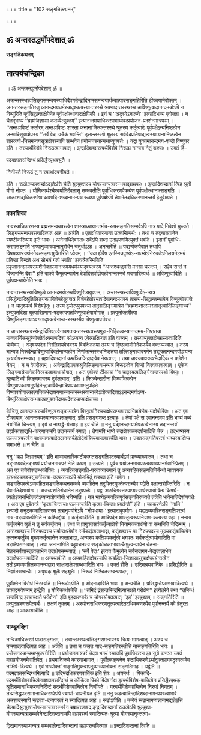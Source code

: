 +++
title = "102 सङ्गतिकथनम्"

+++


## ॐ अन्तस्तद्धर्मोपदेशात् ॐ

**सङ्गतिकथनम्**

## **तात्पर्यचन्द्रिका**

॥ ॐ अन्तस्तद्धर्मोपदेशात् ॐ ॥

अत्रान्तस्स्थत्वलिङ्गसमन्वयस्याधिदैवगतेन्द्रादिनामसमन्वयार्थत्वात्पादसङ्गतिरिति टीकायामेवोक्तम् । अनन्तरसङ्गतिस्तु आनन्दमयधर्मस्यादृश्यत्वस्यान्तस्स्थे श्रवणादन्तस्स्थस्य चाविष्णुत्वादानन्दमयोऽपि न विष्णुरिति पूर्वसिद्धान्ताक्षेपेणेह पूर्वपक्षोत्थानादाक्षेपिकी । इयं च ‘‘अदृश्येऽनात्म्ये’’ इत्यादिभाष्य एवोक्ता । न चैतद्भाष्यं ‘‘ब्रह्मजिज्ञासा कर्तव्येत्युक्तम्’’ इत्यानन्दमयाधिकरणभाष्यवत्प्रयोजन-प्रदर्शनमात्रपरम् । ‘‘अन्तःप्रविष्टं कर्तारम् अन्तःप्रविष्टः शास्ता जनाना’मित्यन्तस्स्थे श्रुतस्य कर्तृत्वादेः पूर्वपक्षेऽन्यनिष्ठत्वेन जन्मादिसूत्राक्षेपस्य ‘‘सर्वे वेदा यत्रैकं भवन्ति’’ इत्यन्तस्स्थे श्रुतस्य सर्ववेदप्रतिपाद्यत्वस्याप्यन्यनिष्ठत्वेन शास्त्रयो-निसमन्वयसूत्राक्षेपस्यापि सम्भवेन प्रयोजनस्यान्यथाप्युपपत्तेः । यद्वा युक्तमानन्दमय-शब्दो विष्णुपर इति । तस्यार्थविशेषे निरूढत्वाभावात् । इन्द्रादिशब्दास्त्वर्थविशेषे निरूढा नान्यत्र नेतुं शक्याः । उक्तं हि–

पदमज्ञातसन्दिग्धं प्रसिद्धैरपृथक्श्रुतैः ।

निर्णीयते निरूढं तु न स्वार्थादपनीयते ॥

इति । रूढोऽप्यन्नशब्दोऽद्यतेऽत्ति चेति श्रुत्युक्तस्य योगस्यान्यत्रासम्भवाद्ब्रह्मपरः । इन्द्रादिशब्दानां त्विह श्रुतौ योगो नोक्तः । यौगिकार्थश्चैश्वर्यादिर्देवतासु सम्भवतीति पूर्वाधिकरणवैषम्येण पूर्वपक्षोत्थानात्सङ्गतिः । आकाशाद्यधिकरणेष्वाकाशादि-शब्दानामन्यत्र रूढ्या पूर्वपक्षेऽपि तेषामेतदधिकरणानन्तर्ये हेतुर्वक्ष्यते ।

### **प्रकाशिका**

नन्वस्याधिकरणस्य ब्रह्मसमन्वयपरत्वेन शास्त्राध्यायान्तर्भाव-रूपसङ्गतिसम्भवेऽपि नात्र पादे निवेशो युज्यते । लिङ्गसमन्वयपरत्वादित्यत आह ॥ अत्रेति ॥ एतदधिकरणान्त उक्तमित्यर्थः । तथा च तद्व्याख्यानेन स्पष्टीकरिष्याम इति भावः । अनेनाधिदैवगताः सर्वेऽपि शब्दा उदाहरणमित्युक्तं भवति । इदानीं पूर्वाधि-करणसङ्गतिं भाष्यानुव्याख्यानानुरोधेन चतुर्धाऽऽह ॥ अनन्तरेति ॥ यद्यप्येकयैवालं तथापि विषयव्याप्त्यर्थमनेकसङ्गत्युक्तिरिति ध्येयम् । ‘‘यदा ह्येवैष एतस्मिन्नदृश्येऽ-नात्म्येऽनिरुक्तेऽनिलयनेऽभयं प्रतिष्ठां विन्दते अथ सोभयं गतो भवति’’ इत्यत्रैतस्मिन्निति प्रकृतानन्दमयपरामर्शेनोक्तस्यानन्दमयधर्मस्यादृश्यत्वस्य ‘‘अन्तश्चन्द्रमसि मनसा चरन्तम् । सहैव सन्तं न विजानन्ति देवाः’’ इति वाक्ये कैमुत्यन्यायेन देवादिसर्वाज्ञेयत्वेनान्तस्स्थे श्रवणादित्यर्थः ॥ अविष्णुत्वादिति ॥ पूर्वपक्षन्यायेनेति भावः ।

नन्वन्तस्स्थस्याविष्णुत्वे आनन्दमयोऽप्यविष्णुरित्ययुक्तम् । अन्तस्स्थस्याविष्णुत्वेऽ-न्यत्र प्रसिद्धेन्द्रादिश्रुतिलिङ्गरूपविशेषहेतुवत्तत्र विशेषहेतोरभावादेवानन्दमयस्य तत्रत्य-सिद्धान्तन्यायेन विष्णुत्वोपपत्तेः । न चादृश्यत्वं विशेषहेतुः । तस्य द्वयोरप्युपपत्त्या तादृशलिङ्गमात्रेण ‘‘ब्रह्मशब्दात्समस्तात्तृत्वादिलिङ्गाच्च’’ इत्युक्तदिशा श्रुत्यादिप्रमाण-षट्कावगतविष्णुत्वाक्षेपायोगात् । प्रत्युतोक्तरीत्या विष्णुलिङ्गतयाऽवगतादृश्यत्वेनान्त-स्स्थस्यैव विष्णुत्वापत्तेश्च ।

न चान्तस्स्थत्वस्येन्द्रादिनिष्ठत्वेनावगतावन्तस्स्थत्वरूपगुहा-निहितत्वस्यानन्दमय-निष्ठतया मान्त्रवर्णिकसूत्रेणोक्तेर्वक्ष्यमाणदिशा सोऽप्यन्य एवेत्याक्षिप्यत इति वाच्यम् । तस्याप्युक्तदोषग्रस्तत्वादिति चेन्मैवम् । अदृश्यपदेन निरतिशयवैभवस्य विवक्षिततया तस्य च द्विष्ठत्वायोगेनैकस्यैव वक्तव्यत्वात् । तस्य चान्यत्र निरूढेन्द्रादिश्रुत्यादिबलेनान्यत्वेन निर्णीतान्तस्स्थनिष्ठतया तल्लिङ्गत्वावगमेन तद्युक्तानन्दमयोऽप्यन्य इत्याक्षेपसम्भवात् । ब्रह्मादिशब्दानां कथञ्चिदिन्द्रादावेव नेयत्वात् । तथा चावयवावयव्यभेदादिकं न क्लेशेन नेयम् । न च वैपरीत्यम् । अत्रेन्द्रादिप्रापकश्रुतिलिङ्गानामन्यत्र निरूढत्वेन विष्णौ निरवकाशत्वात् । एकेन लिङ्गमात्रेणानेकनिरवकाशबाधायोगात् । अत एवोक्तं टीकायां ‘‘न चादृश्यत्वलिङ्गेनान्तस्स्थो विष्णुः । श्रुत्यादिभ्यो लिङ्गमात्रस्य दुर्बलत्वात्’’ इति । किञ्चेन्द्रादीनां विष्ण्वभिन्नत्वेन विष्णुप्रापकाणामुपहितेन्द्रादाविवेन्द्रादिप्रापकाणामनुपहिते विष्णावयोगात्काल्पनिकभेदाश्रयणाच्चान्तस्स्थस्यान्यत्वेऽत्रोक्तदिशाऽऽनन्दमयोऽप्य-विष्णुरित्याक्षेपसम्भवात्प्रागुक्तभेदव्यपदेशस्याप्याक्षेपाच्च ।

केचित्तु आनन्दमयस्याविष्णुत्वशङ्कामात्रेण विष्णुत्वनिश्चयाक्षेपसम्भवात्तदभिप्रायेणेय-माक्षेपोक्तिः । अत एव टीकायाम् ‘आनन्दमयस्यान्यत्वप्रसङ्गात्’ इति प्रसङ्गशब्द इत्याहुः । तेषां पक्षे स एवानन्दमय इति भाष्यं कथं नेयमिति चिन्त्यम् । इयं च नाश्रद्धे-येत्याह ॥ इयं चेति ॥ ननु यद्यानन्दमयाक्षेपकत्वेनास्य तदानन्तर्यं तर्ह्याकाशाद्यधि-करणानामपि तदानन्तर्यं स्यात् । तेषामपि भाष्ये तदाक्षेपकत्वदर्शनादिति चेन्न । तद्भाष्यस्य फलमात्रपरत्वेन वक्ष्यमाणत्वादेतदानन्तर्यहेतोर्दर्शयिष्यमाणत्वाच्चेति भावः । उक्तसङ्गतिपरत्वं भाष्यस्याक्षिप्य समाधत्ते ॥ न चेति ॥

ननु ‘‘ब्रह्म जिज्ञास्यम्’’ इति भाष्यावतारिकाटीकागतसङ्गतिपदस्यार्थद्वयं प्राग्व्याख्यातम् । तथा च तद्भाष्यवदेतद्भाष्यं प्रयोजनमात्रपरं नेति कथम् । उच्यते । पूर्वत्र प्रयोजनमात्रपरत्वव्याख्यानमेवाभिप्रेतम् । अत एव तत्रैवोपष्टम्भकोक्तिः । व्यवहितसङ्गति-परत्वव्याख्यानं तु अव्यवहितसङ्गतिनिर्बन्धो नावश्यक इत्यर्थस्यावश्यसूचनीयत्वा-त्तत्परतयाऽपि योजयितुं शक्यत इति भावेन । सङ्गतिपरत्वेऽव्यवहितसङ्गतिकथनसम्भवे व्यवहितेन तदुक्तिरयुक्तेत्यरुच्यैव यद्वेति पक्षान्तरोक्तिरिति । न चैवमतिदेशायोगः । अरुच्यंशतिरोधानेन तदुपपत्तेः । यद्वा अरुचिग्रस्तस्याप्यस्यार्थस्यात्रोक्तिः किमर्थे-त्यतोऽत्रानभिप्रेतत्वेऽप्यन्यत्रोपयोगो भविष्यति । यत्र भाष्येऽव्यवहितपूर्वसङ्गतिरुच्यते तत्रेति भावेनातिदेशोपपत्तेः । अत एव पूर्वतन्त्रे ‘‘कृत्वाचिन्तायाः फलमन्यत्रेति कृत्वा-चिन्ताः प्रवर्तन्ते’’ इति । व्याकरणेऽपि ‘‘नामि’’ इत्यादौ सनुट्कामादिग्रहणस्य तत्रानुपयोगेऽपि ‘‘नोपधायाः’’ इत्यादावुपयोगः । यद्वाऽव्यवहितसङ्गतिपरत्वं मात्र-पदव्यावर्त्यमिति न कश्चिद्दोषः ॥ कर्तृत्वादेरिति ॥ आदिपदेन शास्तृत्वरूपनियाम-कत्वस्य ग्रहः । नन्वत्र कर्तृत्वमेव श्रुतं न तु सर्वकर्तृत्वम् । तथा च प्रागुक्तसर्वकर्तृत्वाक्षेपो नियामकत्वाक्षेपो वा कथमिति चेदित्थम् । अन्तश्शब्दस्य निरुपपदस्य सर्वान्तःप्रवेशेन सर्वकर्तृत्वलाभाद्वा, कर्तृशब्दस्य वा निरुपपदस्य मुख्यकर्तृवाचित्वेन कृत्स्नकर्तुरेव मुख्यकर्तृत्वात्तेन तल्लाभाद्वा, अन्यस्य कतिपयकर्तृत्वे भगवतः सर्वकर्तृत्वायोगादिति वा तदाक्षेपसम्भवात् । तथा जनानामिति बहुवचनस्य सङ्कोचकाभावात्कैमुत्यन्यायेन चेतना-चेतनसर्वशास्तृत्वलाभेन तदाक्षेपसम्भवात् । ‘सर्वे वेदाः’ इत्यत्र कैमुत्येन सर्वसदागम-वेद्यत्वलाभेन तदाक्षेपसम्भवादिति ॥ अन्यथापीति ॥ अव्यवहिताक्षेपस्यापि व्यवहित-जिज्ञासासूत्राक्षेपपर्यन्तत्वेन ततोऽप्यव्यवहितस्यानन्यद्वारा साक्षादाक्षेपसम्भवादिति भावः ॥ उक्तं हीति ॥ उद्भिन्नयवार्तिके ॥ प्रसिद्धैरिति ॥ निर्ज्ञातसम्बन्धैः । अपृथक् श्रुतैः सहश्रुतैः । निरूढं निश्चितसम्बन्धपदम् ।

पूर्वोक्तेन विरोधं निरस्यति ॥ निरूढोऽपीति ॥ ओदनादाविति भावः ॥ अन्यत्रेति ॥ प्रसिद्धान्नेऽसम्भवादित्यर्थः । उक्तद्वयवैषम्यम् इन्द्रेति ॥ यौगिकार्थश्चेति ॥ ‘‘तमिदं द्रंसन्तमिन्द्रमित्याचक्षते परोक्षेण’’ इत्यैतरेये तथा ‘‘तमिन्धं सन्तमिन्द्र इत्याचक्षते परोक्षेण’’ इति बृहदारण्यके च योगस्योक्तत्वात् ‘‘इह’’ इत्युक्तम् ॥ सङ्गतिरिति ॥ प्रत्युदाहरणरूपेत्यर्थः । लक्षणं तूक्तम् । अस्योत्तराधिकरणतुल्यत्वादेतदधिकरणस्यैव पूर्वानन्तर्ये को हेतुरत आह ॥ आकाशादीति ॥

### **पाण्डुरङ्गि**

नन्विदमधिकरणं पादासङ्गतम् । तत्रान्तस्स्थत्वलिङ्गसमन्वयस्य क्रिय-माणत्वात् । अस्य च नामपादत्वादित्यत आह ॥ अत्रेति ॥ तथा च फलतः पाद-सङ्गतिरस्तीति नासङ्गतिरिति भावः ॥ प्रयोजनस्यान्यथाप्युपपत्तेरिति ॥ प्रयोजनमात्रपरं चेदत्र भाष्यं स्यात्तर्हि पूर्वाधिकरण इव सूत्रे कण्ठत उक्तं महाप्रयोजनमेवाक्षिपेत् । प्रथमातिक्रमे कारणाभावात् । पूर्वोल्लङ्घनेन षष्ठाधिकरणेऽर्थादुक्तप्रायमदृश्यत्वमेव नाक्षिपे-दित्यर्थः । एवं भाष्योक्तां सङ्गतिमुक्त्वाऽनुव्याख्यानोक्तां सङ्गतिमाह ॥ यद्वेति ॥ पदमज्ञातसन्दिग्धमित्यादि ॥ उद्भिदधिकरणवार्तिक इति शेषः । अयमर्थः । पिकादि-पदमर्थविशेषवाचित्वेनाज्ञातमसन्दिग्धं च कोकिलः पिको विदेवनोक्ष इत्यर्थविशेष-वाचित्वेन प्रसिद्धैरपृथक् श्रुतिसमानाधिकरणनिर्दिष्टं सदर्थविशेषवाचित्वेन निर्णीयते । यत्त्वर्थविशेषवाचित्वेन निरूढं नियतम् । तत्प्रसिद्धपदसामानाधिकरण्येऽपि स्वार्था-न्नापनीयत इति ॥ ननु रूढत्वादिन्द्रादिशब्दानामन्यपरत्वाभावे अन्नशब्दस्यापि रूढत्वा-दन्यपरत्वं न स्यादित्यत आह ॥ रूढोऽपीति ॥ नन्वेवं रूढानामप्यन्नानामद्यतेऽत्ति चेत्यादिश्रुत्युक्तयोगस्यान्यत्रासम्भवेन ब्रह्मपरत्ववद् इन्द्रादिशब्दानां रूढत्वेऽपि श्रुत्युक्त-योगस्यान्यत्रासम्भवेनेन्द्रादिशब्दानामपि ब्रह्मपरत्वं स्यादित्यतः श्रुत्या योगस्यानुक्तत्वा-

द्विद्यमानस्याप्यन्यत्र सम्भवान्नेन्द्रादिशब्दानां ब्रह्मपरत्वमित्याह ॥ इन्द्रादिशब्दानां त्विति ॥

